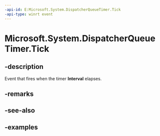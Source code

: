 ```yaml
---
-api-id: E:Microsoft.System.DispatcherQueueTimer.Tick
-api-type: winrt event
---
```


<!-- Event syntax.
public event TypedEventHandler Tick<DispatcherQueueTimer,  object>
-->

# Microsoft.System.DispatcherQueueTimer.Tick

## -description
Event that fires when the timer **Interval** elapses.

## -remarks

## -see-also

## -examples
